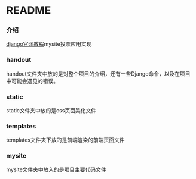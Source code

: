 README
=== 
### 介绍

[django官网教程](https://docs.djangoproject.com/zh-hans/2.1/intro/tutorial01/ )mysite投票应用实现

### handout
handout文件夹中放的是对整个项目的介绍，还有一些Django命令，以及在项目中可能会遇见的错误。

### static
static文件夹中放的是css页面美化文件

### templates
templates文件夹下放的是前端渲染的前端页面文件

### mysite
mysite文件夹中放入的是项目主要代码文件


 

